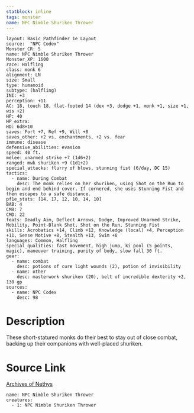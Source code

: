 ```yaml
---
statblock: inline
tags: monster
name: NPC Nimble Shuriken Thrower
---
```

```statblock
layout: Basic Pathfinder 1e Layout
source:  "NPC Codex"
Monster_CR: 5
name: NPC Nimble Shuriken Thrower
Monster_XP: 1600
race: Halfling
class: monk 6
alignment: LN
size: Small
type: humanoid
subtype: (halfling)
INI: +3
perception: +11
AC: 18, touch 18, flat-footed 14 (dex +3, dodge +1, monk +1, size +1, wis +2)
HP: 40
HP_extra: 
HD: 6d8+10
saves: Fort +7, Ref +9, Will +8
saves_other: +2 vs. enchantments, +2 vs. fear
immune: disease
defensive_abilities: evasion
speed: 40 ft.
melee: unarmed strike +7 (1d6+2)
ranged: mwk shuriken +9 (1d1+2)
special_attacks: flurry of blows, stunning fist (6/day, DC 15)
tactics:
  - name: During Combat
    desc: The monk relies on her shuriken, using Shot on the Run to begin and end behind cover. If cornered, she uses Stunning Fist and then escapes to a safe distance.
pf1e_stats: [14, 17, 12, 10, 14, 10]
BAB: 4
CMB: 7
CMD: 22
feats: Deadly Aim, Deflect Arrows, Dodge, Improved Unarmed Strike, Mobility, Point-Blank Shot, Shot on the Run, Stunning Fist
skills: Acrobatics +14, Climb +12, Knowledge (local) +4, Perception +11, Sense Motive +8, Stealth +13, Swim +6
languages: Common, Halfling
special_qualities: fast movement, high jump, ki pool (5 points, magic), maneuver training, purity of body, slow fall 30 ft.
gear:
  - name: combat
    desc: potions of cure light wounds (2), potion of invisibility
  - name: other
    desc: masterwork shuriken (20), belt of incredible dexterity +2, 130 gp
sources:
  - name: NPC Codex
    desc: 98
```
# Description
These short-statured monks do their best to stay out of close combat, backing up their companions with well-placed shuriken.
# Source Link
[Archives of Nethys](https://aonprd.com/NPCDisplay.aspx?ItemName=Nimble%20Shuriken%20Thrower)
```encounter-table
name: NPC Nimble Shuriken Thrower
creatures:
  - 1: NPC Nimble Shuriken Thrower
```
